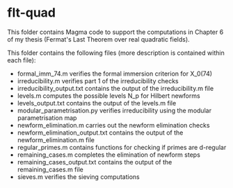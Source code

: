 # flt-quad
This folder contains Magma code to support the computations in Chapter 6 of my thesis (Fermat's Last Theorem over real quadratic fields).

This folder contains the following files (more description is contained within each file):

- formal_imm_74.m verifies the formal immersion criterion for X_0(74)
- irreducibility.m verifies part 1 of the irreducibility checks
- irreducibility_output.txt contains the output of the irreducibility.m file
- levels.m computes the possible levels N_p for Hilbert newforms
- levels_output.txt contains the output of the levels.m file
- modular_parametrisation.py verifies irreducibility using the modular parametrisation map
- newform_elimination.m carries out the newform elimination checks
- newform_elimination_output.txt contains the output of the newform_elimination.m file
- regular_primes.m contains functions for checking if primes are d-regular
- remaining_cases.m completes the elimination of newform steps
- remaining_cases_output.txt contains the output of the remaining_cases.m file
- sieves.m verifies the sieving computations
